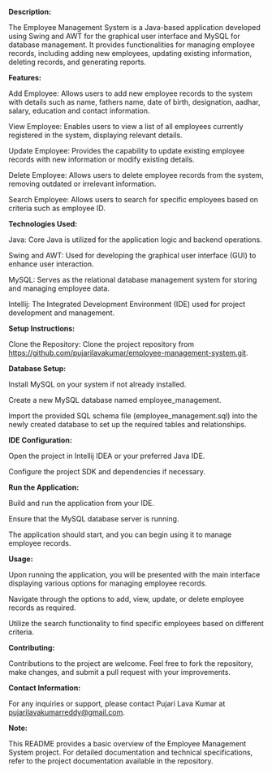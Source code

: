**Description:**

The Employee Management System is a Java-based application developed using Swing and AWT for the graphical user interface and MySQL for database management. It provides functionalities for managing employee records, including adding new employees, updating existing information, deleting records, and generating reports.

**Features:**

Add Employee: Allows users to add new employee records to the system with details such as name,  fathers name, date of birth, designation, aadhar, salary,  education and contact information.

View Employee: Enables users to view a list of all employees currently registered in the system, displaying relevant details.

Update Employee: Provides the capability to update existing employee records with new information or modify existing details.

Delete Employee: Allows users to delete employee records from the system, removing outdated or irrelevant information.

Search Employee: Allows users to search for specific employees based on criteria such as employee ID. 

**Technologies Used:**

Java: Core Java is utilized for the application logic and backend operations.

Swing and AWT: Used for developing the graphical user interface (GUI) to enhance user interaction.

MySQL: Serves as the relational database management system for storing and managing employee data.

Intellij: The Integrated Development Environment (IDE) used for project development and management.

**Setup Instructions:**

Clone the Repository: Clone the project repository from https://github.com/pujarilavakumar/employee-management-system.git.

**Database Setup:**

Install MySQL on your system if not already installed.

Create a new MySQL database named employee_management.

Import the provided SQL schema file (employee_management.sql) into the newly created database to set up the required tables and relationships.

**IDE Configuration:**

Open the project in Intellij IDEA or your preferred Java IDE.

Configure the project SDK and dependencies if necessary.

**Run the Application:**

Build and run the application from your IDE.

Ensure that the MySQL database server is running.

The application should start, and you can begin using it to manage employee records.

**Usage:**

Upon running the application, you will be presented with the main interface displaying various options for managing employee records.

Navigate through the options to add, view, update, or delete employee records as required.

Utilize the search functionality to find specific employees based on different criteria.

**Contributing:**

Contributions to the project are welcome. Feel free to fork the repository, make changes, and submit a pull request with your improvements.

**Contact Information:**

For any inquiries or support, please contact Pujari Lava Kumar at pujarilavakumarreddy@gmail.com.

**Note:**

This README provides a basic overview of the Employee Management System project. For detailed documentation and technical specifications, refer to the project documentation available in the repository.
